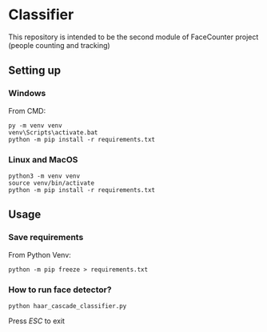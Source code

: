 # Classifier
This repository is intended to be the second module of FaceCounter project (people counting and tracking)

## Setting up
### Windows
From CMD:
```
py -m venv venv
venv\Scripts\activate.bat
python -m pip install -r requirements.txt
```
### Linux and MacOS
```
python3 -m venv venv
source venv/bin/activate
python -m pip install -r requirements.txt 
```

## Usage
### Save requirements
From Python Venv:
```
python -m pip freeze > requirements.txt
```
### How to run face detector?
```
python haar_cascade_classifier.py
```
Press _ESC_ to exit
